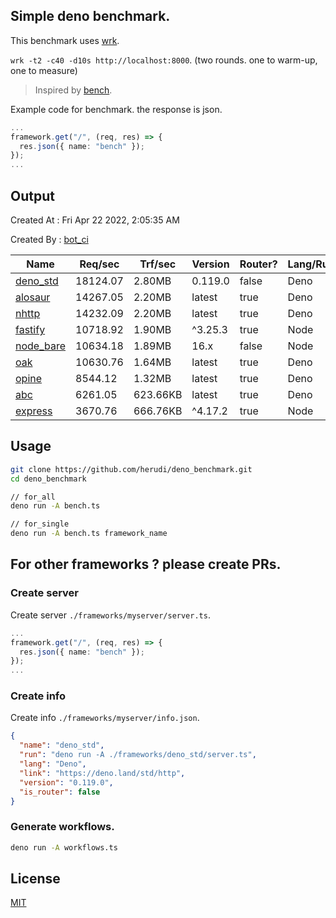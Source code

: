 ## Simple deno benchmark.
This benchmark uses [wrk](https://github.com/wg/wrk).

`wrk -t2 -c40 -d10s http://localhost:8000`. (two rounds. one to warm-up, one to measure)

> Inspired by [bench](https://github.com/denosaurs/bench).

Example code for benchmark. the response is json.
```ts
...
framework.get("/", (req, res) => {
  res.json({ name: "bench" });
});
...
```

## Output
Created At : Fri Apr 22 2022, 2:05:35 AM

Created By : [bot_ci](https://github.com/herudi/deno_benchmarks/commits?author=github-actions%5Bbot%5D)

|Name|Req/sec|Trf/sec|Version|Router?|Lang/Runtime|
|----|----|----|----|----|----|
|[deno_std](https://deno.land/std/http)|18124.07|2.80MB|0.119.0|false|Deno|
|[alosaur](https://github.com/alosaur/alosaur)|14267.05|2.20MB|latest|true|Deno|
|[nhttp](https://github.com/nhttp/nhttp)|14232.09|2.20MB|latest|true|Deno|
|[fastify](https://github.com/fastify/fastify)|10718.92|1.90MB|^3.25.3|true|Node|
|[node_bare](https://nodejs.org)|10634.18|1.89MB|16.x|false|Node|
|[oak](https://github.com/oakserver/oak)|10630.76|1.64MB|latest|true|Deno|
|[opine](https://github.com/cmorten/opine)|8544.12|1.32MB|latest|true|Deno|
|[abc](https://deno.land/x/abc)|6261.05|623.66KB|latest|true|Deno|
|[express](https://github.com/expressjs/express)|3670.76|666.76KB|^4.17.2|true|Node|


## Usage
```bash
git clone https://github.com/herudi/deno_benchmark.git
cd deno_benchmark

// for_all
deno run -A bench.ts

// for_single
deno run -A bench.ts framework_name
```
## For other frameworks ? please create PRs.
### Create server
Create server `./frameworks/myserver/server.ts`.
```ts
...
framework.get("/", (req, res) => {
  res.json({ name: "bench" });
});
...
```
### Create info
Create info `./frameworks/myserver/info.json`.
```json
{
  "name": "deno_std",
  "run": "deno run -A ./frameworks/deno_std/server.ts",
  "lang": "Deno",
  "link": "https://deno.land/std/http",
  "version": "0.119.0",
  "is_router": false
}
```
### Generate workflows.
```bash
deno run -A workflows.ts
```
## License

[MIT](LICENSE)

